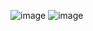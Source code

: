 ![image](https://github.com/user-attachments/assets/07cc8ee9-b8c9-4222-b17c-f39c9c83589b)
![image](https://github.com/user-attachments/assets/ab642b90-660d-41a9-9588-8d9ab3496d55)

